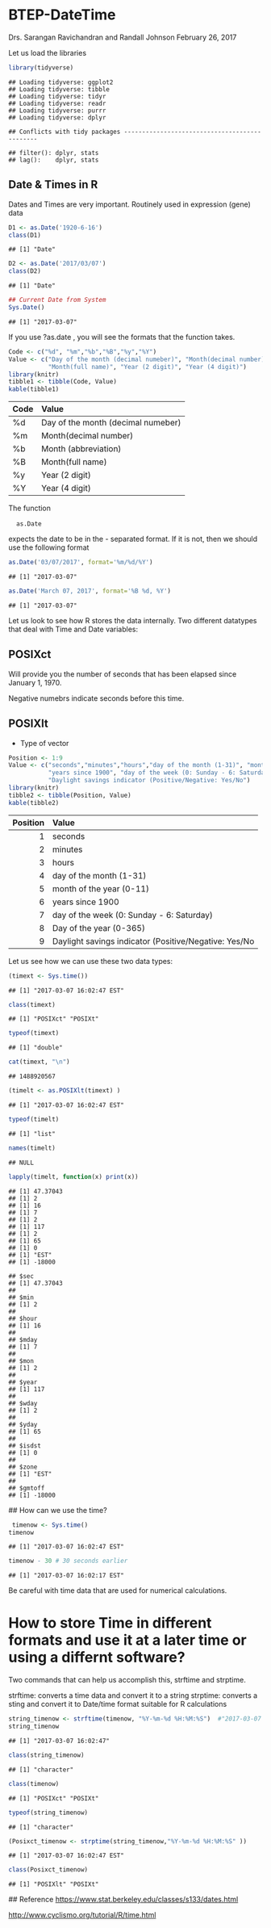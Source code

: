 BTEP-DateTime
================
Drs. Sarangan Ravichandran and Randall Johnson
February 26, 2017

Let us load the libraries

``` r
library(tidyverse) 
```

    ## Loading tidyverse: ggplot2
    ## Loading tidyverse: tibble
    ## Loading tidyverse: tidyr
    ## Loading tidyverse: readr
    ## Loading tidyverse: purrr
    ## Loading tidyverse: dplyr

    ## Conflicts with tidy packages ----------------------------------------------

    ## filter(): dplyr, stats
    ## lag():    dplyr, stats

Date & Times in R
-----------------

Dates and Times are very important. Routinely used in expression (gene) data

``` r
D1 <- as.Date('1920-6-16')
class(D1)
```

    ## [1] "Date"

``` r
D2 <- as.Date('2017/03/07')
class(D2)
```

    ## [1] "Date"

``` r
## Current Date from System 
Sys.Date()
```

    ## [1] "2017-03-07"

If you use <cod> ?as.date </code>, you will see the formats that the function takes.

``` r
Code <- c("%d", "%m","%b","%B","%y","%Y")
Value <- c("Day of the month (decimal numeber)", "Month(decimal number)", "Month (abbreviation)",
           "Month(full name)", "Year (2 digit)", "Year (4 digit)")
library(knitr)
tibble1 <- tibble(Code, Value)
kable(tibble1)
```

| Code | Value                              |
|:-----|:-----------------------------------|
| %d   | Day of the month (decimal numeber) |
| %m   | Month(decimal number)              |
| %b   | Month (abbreviation)               |
| %B   | Month(full name)                   |
| %y   | Year (2 digit)                     |
| %Y   | Year (4 digit)                     |

The function
<pre> <code> as.Date </code> </pre>
expects the date to be in the - separated format. If it is not, then we should use the following format

``` r
as.Date('03/07/2017', format='%m/%d/%Y')
```

    ## [1] "2017-03-07"

``` r
as.Date('March 07, 2017', format='%B %d, %Y')
```

    ## [1] "2017-03-07"

Let us look to see how R stores the data internally. Two different datatypes that deal with Time and Date variables:

POSIXct
-------

Will provide you the number of seconds that has been elapsed since January 1, 1970.

Negative numebrs indicate seconds before this time.

POSIXlt
-------

-   Type of vector

``` r
Position <- 1:9
Value <- c("seconds","minutes","hours","day of the month (1-31)", "month of the year (0-11)", 
           "years since 1900", "day of the week (0: Sunday - 6: Saturday)", "Day of the year (0-365)",
           "Daylight savings indicator (Positive/Negative: Yes/No")
library(knitr)
tibble2 <- tibble(Position, Value)
kable(tibble2)
```

|  Position| Value                                                 |
|---------:|:------------------------------------------------------|
|         1| seconds                                               |
|         2| minutes                                               |
|         3| hours                                                 |
|         4| day of the month (1-31)                               |
|         5| month of the year (0-11)                              |
|         6| years since 1900                                      |
|         7| day of the week (0: Sunday - 6: Saturday)             |
|         8| Day of the year (0-365)                               |
|         9| Daylight savings indicator (Positive/Negative: Yes/No |

Let us see how we can use these two data types:

``` r
(timext <- Sys.time())
```

    ## [1] "2017-03-07 16:02:47 EST"

``` r
class(timext)
```

    ## [1] "POSIXct" "POSIXt"

``` r
typeof(timext)
```

    ## [1] "double"

``` r
cat(timext, "\n")
```

    ## 1488920567

``` r
(timelt <- as.POSIXlt(timext) )
```

    ## [1] "2017-03-07 16:02:47 EST"

``` r
typeof(timelt)
```

    ## [1] "list"

``` r
names(timelt)
```

    ## NULL

``` r
lapply(timelt, function(x) print(x))
```

    ## [1] 47.37043
    ## [1] 2
    ## [1] 16
    ## [1] 7
    ## [1] 2
    ## [1] 117
    ## [1] 2
    ## [1] 65
    ## [1] 0
    ## [1] "EST"
    ## [1] -18000

    ## $sec
    ## [1] 47.37043
    ## 
    ## $min
    ## [1] 2
    ## 
    ## $hour
    ## [1] 16
    ## 
    ## $mday
    ## [1] 7
    ## 
    ## $mon
    ## [1] 2
    ## 
    ## $year
    ## [1] 117
    ## 
    ## $wday
    ## [1] 2
    ## 
    ## $yday
    ## [1] 65
    ## 
    ## $isdst
    ## [1] 0
    ## 
    ## $zone
    ## [1] "EST"
    ## 
    ## $gmtoff
    ## [1] -18000

\#\# How can we use the time?

``` r
 timenow <- Sys.time()
timenow
```

    ## [1] "2017-03-07 16:02:47 EST"

``` r
timenow - 30 # 30 seconds earlier 
```

    ## [1] "2017-03-07 16:02:17 EST"

Be careful with time data that are used for numerical calculations.

How to store Time in different formats and use it at a later time or using a differnt software?
===============================================================================================

Two commands that can help us accomplish this, strftime and strptime.

strftime: converts a time data and convert it to a string strptime: converts a sting and convert it to Date/time format suitable for R calculations

``` r
string_timenow <- strftime(timenow, "%Y-%m-%d %H:%M:%S")  #"2017-03-07 15:52:03 EST"
string_timenow
```

    ## [1] "2017-03-07 16:02:47"

``` r
class(string_timenow)
```

    ## [1] "character"

``` r
class(timenow)
```

    ## [1] "POSIXct" "POSIXt"

``` r
typeof(string_timenow)
```

    ## [1] "character"

``` r
(Posixct_timenow <- strptime(string_timenow,"%Y-%m-%d %H:%M:%S" ))
```

    ## [1] "2017-03-07 16:02:47 EST"

``` r
class(Posixct_timenow)
```

    ## [1] "POSIXlt" "POSIXt"

\#\# Reference <https://www.stat.berkeley.edu/classes/s133/dates.html>

<http://www.cyclismo.org/tutorial/R/time.html>
